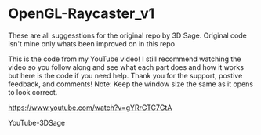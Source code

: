 # OpenGL-Raycaster_v1

These are all suggesstions for the original repo by 3D Sage. Original code isn't mine only whats been improved on in this repo

This is the code from my YouTube video! 
I still recommend watching the video so you follow along and see what each part does and how it works but here is the code if you need help. Thank you for the support, postive feedback, and comments! 
Note: Keep the window size the same as it opens to look correct.

https://www.youtube.com/watch?v=gYRrGTC7GtA

YouTube-3DSage
